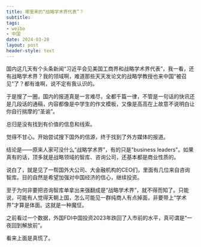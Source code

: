 ```yaml
---
title: 哪里来的“战略学术界代表”？
subtitle: 
tags: 
- weibo
- 中国
date: 2024-03-28
layout: post
header-style: text
---
```


国内这几天有个头条新闻“习近平会见美国工商界和战略学术界代表”，我一看，还有战略学术界？我的领域啊，难道那些天天发论文的战略学教授也来中国“被召见”了？都有谁啊，说不定有我认识的。

于是搜了一圈，国内的报道真是一言难尽，全都千篇一律，不管是一句话的快讯还是几段话的通稿，内容都像是中学生的作文模板，又像是高高在上故意不说明白让你自行揣摩的“圣谕”。

总归是没有找到有价值的信息和线索。

觉得不甘心。开始尝试搜下国外的信源，终于找到了外方媒体的报道。

结论是——原来人家可没什么“战略学术界”，有的只是"business leaders"。如果真有的话，顶多就是战略领域的智库、咨询公司，还基本都是商业性质的。

说白了，就是见了一帮国外大公司、大金融机构的CEO们，里面有几位来自咨询智库。目的自然是希望加强对中国经济的信心，继续投资。

至于为何非要把咨询智库单拿出来强翻成是“战略学术界”，就不得而知了。只能说，可能有人觉得天朝上国，怎么可能见一群纯商人有点掉面，非要带上“学术界”才算是体面。这就是一种魔怔。

之前看过一个数据，外国FDI中国投资2023年跌回了入市前的水平，真可谓是“一夜回到解放前”。

看来上面是真慌了。

